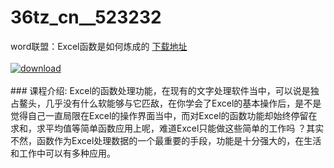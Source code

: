 # 36tz_cn__523232
word联盟：Excel函数是如何炼成的
[下载地址](http://www.36tz.cn/article/523232 "下载地址")
<br/></br>[![download](http://36tz.cn/muke_img/2018_08_3-300x169.jpg "下载地址")](http://www.36tz.cn/article/523232 "下载地址")
<br/></br>### 课程介绍:
Excel的函数处理功能，在现有的文字处理软件当中，可以说是独占鳌头，几乎没有什么软能够与它匹敌，在你学会了Excel的基本操作后，是不是觉得自己一直局限在Excel的操作界面当中，而对Excel的函数功能却始终停留在求和，求平均值等简单函数应用上呢，难道Excel只能做这些简单的工作吗 ？其实不然，函数作为Excel处理数据的一个最重要的手段，功能是十分强大的，在生活和工作中可以有多种应用。


